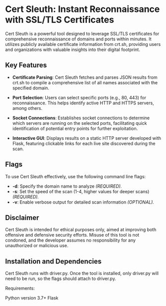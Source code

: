 # Cert Sleuth: Instant Reconnaissance with SSL/TLS Certificates

Cert Sleuth is a powerful tool designed to leverage SSL/TLS certificates for comprehensive reconnaissance of domains and ports within minutes. It utilizes publicly available certificate information from crt.sh, providing users and organizations with valuable insights into their digital footprint.

## Key Features

- **Certificate Parsing**: Cert Sleuth fetches and parses JSON results from crt.sh to compile a comprehensive list of all names associated with the specified domain.
  
- **Port Selection**: Users can select specific ports (e.g., 80, 443) for reconnaissance. This helps identify active HTTP and HTTPS servers, among others.

- **Socket Connections**: Establishes socket connections to determine which servers are running on the selected ports, facilitating quick identification of potential entry points for further exploitation.

- **Interactive GUI**: Displays results on a static HTTP server developed with Flask, featuring clickable links for each live site discovered during the scan.

## Flags

To use Cert Sleuth effectively, use the following command line flags:

- **-d**: Specify the domain name to analyze _(REQUIRED)._
- **-s**: Set the speed of the scan (1-4, higher values for deeper scans) _(REQUIRED)._
- **-v**: Enable verbose output for detailed scan information _(OPTIONAL)._

## Disclaimer

Cert Sleuth is intended for ethical purposes only, aimed at improving both offensive and defensive security efforts. Misuse of this tool is not condoned, and the developer assumes no responsibility for any unauthorized or malicious use.

## Installation and Dependencies

Cert Sleuth runs with driver.py. Once the tool is installed, only driver.py will need to be run, so the flags should attach to driver.py. 

Requirements:

Python version 3.7+
Flask


